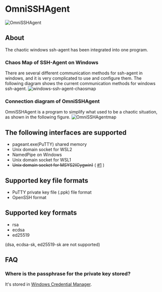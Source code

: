 # OmniSSHAgent

![OmniSSHAgent](https://github.com/masahide/OmniSSHAgent/blob/main/build/appicon.png?raw=true)

## About

The chaotic windows ssh-agent has been integrated into one program.

### Chaos Map of SSH-Agent on Windows
There are several different communication methods for ssh-agent in windows, and it is very complicated to use and configure them.
The following diagram shows the current communication methods for windows ssh-agent.
![windows-ssh-agent-chaosmap](https://github.com/masahide/OmniSSHAgent/blob/main/doc/windows-ssh-agent-chaosmap.png?raw=true)


### Connection diagram of OmniSSHAgent 
OmniSSHAgent is a program to simplify what used to be a chaotic situation, as shown in the following figure.
![OmniSSHAgentmap](https://github.com/masahide/OmniSSHAgent/blob/main/doc/OmniSSHAgent.png?raw=true)


## The following interfaces are supported
- pageant.exe(PuTTY) shared memory
- Unix domain socket for WSL2
- NamedPipe on Windows
- Unix domain socket for WSL1
- ~~Unix domain socket for MSYS2(Cygwin)~~ ( [#1](https://github.com/masahide/OmniSSHAgent/issues/1) )


## Supported key file formats
- PuTTY private key file (.ppk) file format
- OpenSSH format

## Supported key formats
- rsa
- ecdsa 
- ed25519 

(dsa, ecdsa-sk, ed25519-sk are not supported)


## FAQ

### Where is the passphrase for the private key stored?

It's stored in [Windows Credential Manager](https://support.microsoft.com/en-us/windows/accessing-credential-manager-1b5c916a-6a16-889f-8581-fc16e8165ac0).
